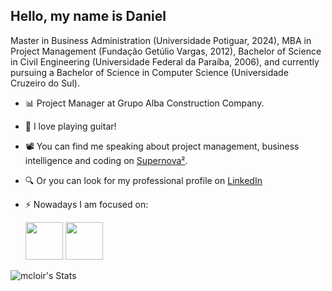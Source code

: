 ## Hello, my name is Daniel
Master in Business Administration (Universidade Potiguar, 2024), MBA in Project Management (Fundação Getúlio Vargas, 2012), Bachelor of Science in Civil Engineering (Universidade Federal da Paraíba, 2006), and currently pursuing a Bachelor of Science in Computer Science (Universidade Cruzeiro do Sul).

- 📊 Project Manager at Grupo Alba Construction Company.

- 🎸 I love playing guitar!

- 📽 You can find me speaking about project management, business intelligence and coding on [Supernova²](https://www.youtube.com/channel/UC8HU3QHkXls_wFhoXm-UgUw).

- 🔍 Or you can look for my professional profile on [LinkedIn](www.linkedin.com/in/danielgomes3003)

- ⚡ Nowadays I am focused on:

  <div display="inline">
    <img width='60' height='60' src="https://cdn.jsdelivr.net/gh/devicons/devicon@latest/icons/python/python-original-wordmark.svg" />            
    <img width='60' height='60' src="https://cdn.jsdelivr.net/gh/devicons/devicon@latest/icons/latex/latex-original.svg" />
  </div>

![mcloir's Stats](https://github-readme-stats.vercel.app/api?username=mcloir&theme=dark&show_icons=true&hide_border=true&count_private=true)
